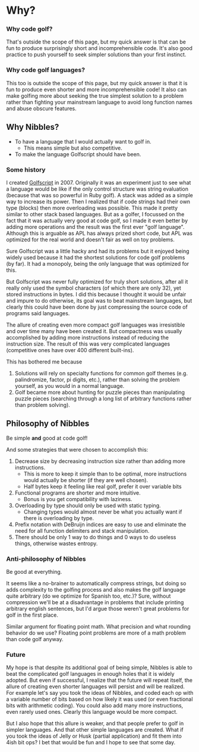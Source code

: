 # Why?

### Why code golf?
That's outside the scope of this page, but my quick answer is that can be fun to produce surprisingly short and incomprehensible code. It's also good practice to push yourself to seek simpler solutions than your first instinct.

### Why code golf languages?
This too is outside the scope of this page, but my quick answer is that it is fun to produce even shorter and more incomprehensible code! It also can make golfing more about seeking the true simplest solution to a problem rather than fighting your mainstream language to avoid long function names and abuse obscure features.

## Why Nibbles?
-	To have a language that I would actually want to golf in.
	-	This means simple but also competitive.
-	To make the language Golfscript should have been.

### Some history
I created [Golfscript](http://www.golfscript.com/golfscript/) in 2007. Originally it was an experiment just to see what a language would be like if the only control structure was string evaluation (because that was so powerful in Ruby golf). A stack was added as a simple way to increase its power. Then I realized that if code strings had their own type (blocks) then more overloading was possible. This made it pretty similar to other stack based languages. But as a golfer, I focussed on the fact that it was actually very good at code golf, so I made it even better by adding more operations and the result was the first ever "golf language". Although this is arguable as APL has always prized short code, but APL was optimized for the real world and doesn't fair as well on toy problems.

Sure Golfscript was a little hacky and had its problems but it enjoyed being widely used because it had the shortest solutions for code golf problems (by far). It had a monopoly, being the only language that was optimized for this.

But Golfscript was never fully optimized for truly short solutions, after all it really only used the symbol characters (of which there are only 32), yet stored instructions in bytes. I did this because I thought it would be unfair and impure to do otherwise, its goal was to beat mainstream languages, but clearly this could have been done by just compressing the source code of programs said languages.

The allure of creating even more compact golf languages was irresistible and over time many have been created it. But compactness was usually accomplished by adding more instructions instead of reducing the instruction size. The result of this was very complicated languages (competitive ones have over 400 different built-ins).

This has bothered me because
1.	Solutions will rely on specialty functions for common golf themes (e.g. palindromize, factor, pi digits, etc.), rather than solving the problem yourself, as you would in a normal language.
1.	Golf became more about hunting for puzzle pieces than manipulating puzzle pieces (searching through a long list of arbitrary functions rather than problem solving).

## Philosophy of Nibbles

Be simple **and** good at code golf!

And some strategies that were chosen to accomplish this:

1.	Decrease size by decreasing instruction size rather than adding more instructions.
	-	This is more to keep it simple than to be optimal, more instructions would actually be shorter (if they are well chosen).
	-	Half bytes keep it feeling like real golf, prefer it over variable bits
1.	Functional programs are shorter and more intuitive.
	-	Bonus is you get compatibility with laziness.
1.	Overloading by type should only be used with static typing.
	-	Changing types would almost never be what you actually want if there is overloading by type.
1.	Prefix notation with DeBruijn indices are easy to use and eliminate the need for all function delimiters and stack manipulation.
1.	There should be only 1 way to do things and 0 ways to do useless things, otherwise wastes entropy.

### Anti-philosophy of Nibbles

Be good at everything.

It seems like a no-brainer to automatically compress strings, but doing so adds complexity to the golfing process and also makes the golf language quite arbitrary (do we optimize for Spanish too, etc.)? Sure, without compression we'll be at a disadvantage in problems that include printing arbitrary english sentences, but I'd argue those weren't great problems for golf in the first place.

Similar argument for floating point math. What precision and what rounding behavior do we use? Floating point problems are more of a math problem than code golf anyway.

### Future

My hope is that despite its additional goal of being simple, Nibbles is able to beat the complicated golf languages in enough holes that it is widely adopted. But even if successful, I realize that the future will repeat itself, the allure of creating even shorter languages will persist and will be realized. For example let's say you took the ideas of Nibbles, and coded each op with a variable number of bits based on how likely it was used (or even fractional bits with arithmetic coding). You could also add many more instructions, even rarely used ones. Clearly this language would be more compact.

But I also hope that this allure is weaker, and that people prefer to golf in simpler languages. And that other simple languages are created. What if you took the ideas of Jelly or Husk (partial application) and fit them into 4ish bit ops? I bet that would be fun and I hope to see that some day.

